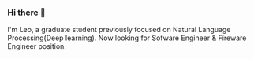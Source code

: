### Hi there 👋

I'm Leo, a graduate student previously focused on Natural Language Processing(Deep learning).
Now looking for Sofware Engineer & Fireware Engineer position.
<!--
**gn00758406/gn00758406** is a ✨ _special_ ✨ repository because its `README.md` (this file) appears on your GitHub profile.



## I'm Leo, a graduate student previously focused on Natural Language Processing(Deep learning).
Now looking for Sofware Engineer & Fireware Engineer position.
- 🌱 I’m currently learning ...
- 👯 I’m looking to collaborate on ...
- 🤔 I’m looking for help with ...
- 💬 Ask me about ...
- 📫 How to reach me: ...
- 😄 Pronouns: ...
- ⚡ Fun fact: ...
-->
